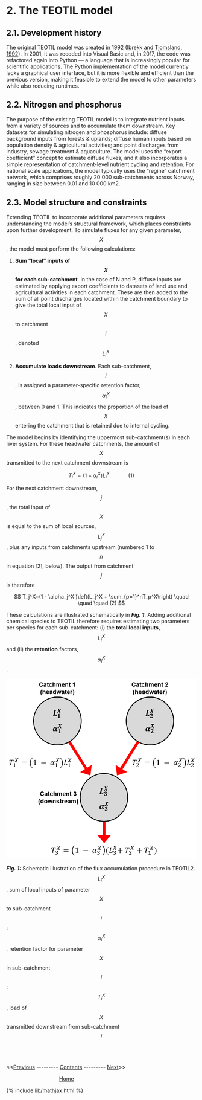 # 2. The TEOTIL model

## 2.1. Development history

The original TEOTIL model was created in 1992 ([Ibrekk and Tjomsland, 1992](https://niva.brage.unit.no/niva-xmlui/handle/11250/206972)). In 2001, it was recoded into Visual Basic and, in 2017, the code was refactored again into Python — a language that is increasingly popular for scientific applications. The Python implementation of the model currently lacks a graphical user interface, but it is more flexible and efficient than the previous version, making it feasible to extend the model to other parameters while also reducing runtimes.

## 2.2. Nitrogen and phosphorus

The purpose of the existing TEOTIL model is to integrate nutrient inputs from a variety of sources and to accumulate them downstream. Key datasets for simulating nitrogen and phosphorus include: diffuse background inputs from forests & uplands; diffuse human inputs based on population density & agricultural activities; and point discharges from industry, sewage treatment & aquaculture. The model uses the “export coefficient” concept to estimate diffuse fluxes, and it also incorporates a simple representation of catchment-level nutrient cycling and retention. For national scale applications, the model typically uses the “regine” catchment network, which comprises roughly 20 000 sub-catchments across Norway, ranging in size between 0.01 and 10 000 km2.

## 2.3. Model structure and constraints

Extending TEOTIL to incorporate additional parameters requires understanding the model’s structural framework, which places constraints upon further development. To simulate fluxes for any given parameter, $$X$$, the model must perform the following calculations: 

 1. **Sum “local” inputs of $$X$$ for each sub-catchment**. In the case of N and P, diffuse inputs are estimated by applying export coefficients to datasets of land use and agricultural activities in each catchment. These are then added to the sum of all point discharges located within the catchment boundary to give the total local input of $$X$$ to catchment $$i$$, denoted $$L_i^X$$

 2. **Accumulate loads downstream**. Each sub-catchment, $$i$$, is assigned a parameter-specific retention factor, $$\alpha_i^X$$, between 0 and 1. This indicates the proportion of the load of $$X$$ entering the catchment that is retained due to internal cycling. 

The model begins by identifying the uppermost sub-catchment(s) in each river system. For these headwater catchments, the amount of $$X$$ transmitted to the next catchment downstream is

$$
T_i^X=(1 - \alpha_i^X ) L_i^X \quad \quad \quad (1)
$$

For the next catchment downstream, $$j$$, the total input of $$X$$ is equal to the sum of local sources, $$L_j^X$$, plus any inputs from catchments upstream (numbered 1 to $$n$$ in equation [2], below). The output from catchment $$j$$ is therefore

$$
T_j^X=(1 - \alpha_j^X )\left(L_j^X + \sum_{p=1}^nT_p^X\right) \quad \quad \quad (2)
$$

These calculations are illustrated schematically in ***Fig. 1***. Adding additional chemical species to TEOTIL therefore requires estimating two parameters per species for each sub-catchment: (i) the **total local inputs**, $$L_i^X$$ and (ii) the **retention** factors, $$\alpha_i^X$$.

<p align="center">
  <img src="../images/model_schematic.png" alt="Model schematic" width="600" />
</p>

***Fig. 1:*** Schematic illustration of the flux accumulation procedure in TEOTIL2. $$L_i^X$$, sum of local inputs of parameter $$X$$ to sub-catchment $$i$$; $$\alpha_i^X$$, retention factor for parameter $$X$$ in sub-catchment $$i$$; $$T_i^X$$, load of $$X$$ transmitted downstream from sub-catchment $$i$$

\
\
\
<<[Previous](01_metal_behaviour.html) --------- [Contents](00_intro_and_toc.html) --------- [Next](03_teotil_metals.html)>>

          [Home](https://nivanorge.github.io/teotil2/)

{% include lib/mathjax.html %}